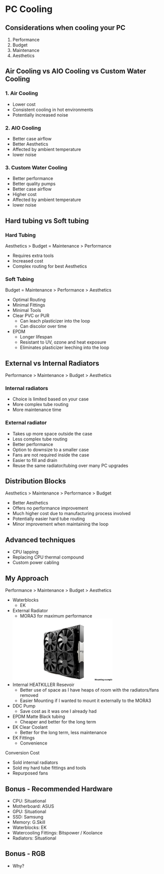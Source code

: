 # PC Cooling

## Considerations when cooling your PC

1. Performance
2. Budget
3. Maintenance
4. Aesthetics

## Air Cooling vs AIO Cooling vs Custom Water Cooling

### 1. Air Cooling
- Lower cost
- Consistent cooling in hot environments
- Potentially increased noise

### 2. AIO Cooling
- Better case airflow
- Better Aesthetics
- Affected by ambient temperature
- lower noise

### 3. Custom Water Cooling
- Better performance
- Better quality pumps
- Better case airflow
- Higher cost
- Affected by ambient temperature
- lower noise

## Hard tubing vs Soft tubing

### Hard Tubing
Aesthetics > Budget = Maintenance > Performance

- Requires extra tools
- Increased cost
- Complex routing for best Aesthetics

### Soft Tubing
Budget = Maintenance > Performance > Aesthetics

- Optimal Routing
- Minimal Fittings
- Minimal Tools
- Clear PVC or PUR
    - Can leach plasticizer into the loop
    - Can discolor over time
- EPDM 
    - Longer lifespan
    - Resistant to UV, ozone and heat exposure
    - Eliminates plasticizer leeching into the loop

## External vs Internal Radiators
Performance > Maintenance > Budget > Aesthetics

### Internal radiators
- Choice is limited based on your case
- More complex tube routing
- More maintenance time

### External radiator
- Takes up more space outside the case
- Less complex tube routing
- Better performance
- Option to downsize to a smaller case
- Fans are not required inside the case
- Easier to fill and drain
- Reuse the same radiator/tubing over many PC upgrades

## Distribution Blocks
Aesthetics > Maintenance > Performance > Budget

- Better Aesthetics
- Offers no performance improvement
- Much higher cost due to manufacturing process involved
- Potentially easier hard tube routing
- Minor improvement when maintaining the loop

## Advanced techniques
- CPU lapping
- Replacing CPU thermal compound
- Custom power cabling

## My Approach
Performance > Maintenance > Budget > Aesthetics

- Waterblocks
    - EK
- External Radiator
    - MORA3 for maximum performance
    <img src="mo-ra3-420-for-noctua-nf-a20_1_2.jpg" style="height:200px;">
- Internal HEATKILLER Resevoir
    - Better use of space as I have heaps of room with the radiators/fans removed
    - Easier Mounting if I wanted to mount it externally to the MORA3
- DDC Pump
    - Save cost as it was one I already had
- EPDM Matte Black tubing
    - Cheaper and better for the long term
- EK Clear Coolant
    - Better for the long term, less maintenance
- EK Fittings
    - Convenience

Conversion Cost
- Sold internal radiators
- Sold my hard tube fittings and tools
- Repurposed fans

## Bonus - Recommended Hardware
- CPU: Situational
- Motherboard: ASUS
- GPU: Situational
- SSD: Samsung
- Memory: G.Skill
- Waterblocks: EK
- Watercooling Fittings: Bitspower / Koolance
- Radiators: Situational

## Bonus - RGB
- Why?